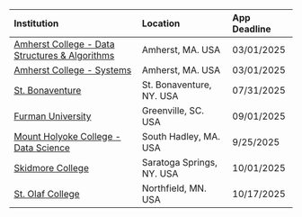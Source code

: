 
| **Institution** | **Location** | **App Deadline** |
| :----       | :---       | :--- |
| [Amherst College - Data Structures &amp; Algorithms](#amherst-data) |Amherst, MA. USA | 03/01/2025 |
| [Amherst College - Systems](#amherst-systems) |Amherst, MA. USA | 03/01/2025 |
| [St. Bonaventure](#st-bonaventure) | St. Bonaventure, NY. USA | 07/31/2025 |
| [Furman University](#furman) | Greenville, SC. USA | 09/01/2025 |
| [Mount Holyoke College - Data Science](#mount-holyoke-data) | South Hadley, MA. USA | 9/25/2025 |
| [Skidmore College](#skidmore) | Saratoga Springs, NY. USA | 10/01/2025 |
| [St. Olaf College](#st-olaf) | Northfield, MN. USA | 10/17/2025 |

